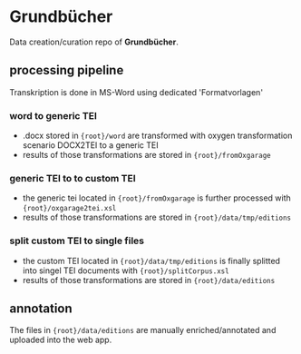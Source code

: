 # Grundbücher
Data creation/curation repo of **Grundbücher**.

## processing pipeline

Transkription is done in MS-Word using dedicated 'Formatvorlagen'

### word to generic TEI

* .docx stored in `{root}/word` are transformed with oxygen transformation scenario DOCX2TEI to a generic TEI
* results of those transformations are stored in `{root}/fromOxgarage`

### generic TEI to to custom TEI

* the generic tei located in `{root}/fromOxgarage` is further processed with `{root}/oxgarage2tei.xsl`
* results of those transformations are stored in `{root}/data/tmp/editions`

### split custom TEI to single files

* the custom TEI located in `{root}/data/tmp/editions` is finally splitted into singel TEI documents with `{root}/splitCorpus.xsl`
* results of those transformations are stored in `{root}/data/editions`


## annotation

The files in `{root}/data/editions` are manually enriched/annotated and uploaded into the web app.

